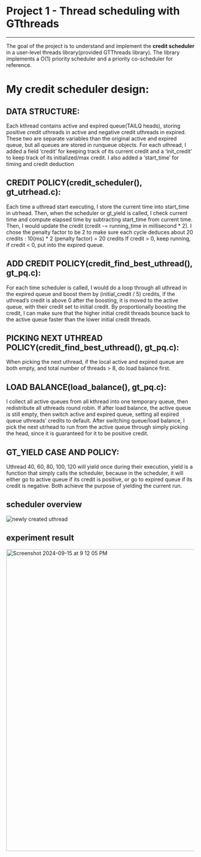 # Project 1 - Thread scheduling with GTthreads

------

The goal of the project is to understand and implement the **credit scheduler** in a user-level threads library(provided GTThreads library).
The library implements a O(1) priority scheduler and a priority co-scheduler for reference.

# My credit scheduler design: 

## DATA STRUCTURE: 

Each kthread contains active and expired queue(TAILQ heads), storing positive credit uthreads in active and negative credit uthreads in expired. These two are separate variables than the original active and expired queue, but all queues are stored in runqueue objects. 
For each uthread, I added a field ‘credit’ for keeping track of its current credit and a ‘init_credit’ to keep track of its initialized/max credit. I also added a ‘start_time’ for timing and credit deduction

## CREDIT POLICY(credit_scheduler(), gt_utrhead.c): 

Each time a uthread start executing, I store the current time into start_time in utrhead. Then, when the scheduler or gt_yield is called, I check current time and compute elapsed time by subtracting start_time from current time. Then, I would update the credit (credit -= running_time in millisecond * 2).
I chose the penalty factor to be 2 to make sure each cycle deduces about 20 credits : 10(ms) * 2 (penalty factor) = 20 credits
If credit > 0, keep running, if credit < 0, put into the expired queue.

## ADD CREDIT POLICY(credit_find_best_uthread(), gt_pq.c): 

For each time scheduler is called, I would do a loop through all uthread in the expired queue and boost them by (initial_credit / 5) credits, if the uthread’s credit is above 0 after the boosting, it is moved to the active queue, with their credit set to initial credit. By proportionally boosting the credit, I can make sure that the higher initial credit threads bounce back to the active queue faster than the lower initial credit threads.

## PICKING NEXT UTHREAD POLICY(credit_find_best_uthread(), gt_pq.c): 

When picking the next uthread, if the local active and expired queue are both empty, and total number of threads > 8, do load balance first.

## LOAD BALANCE(load_balance(), gt_pq.c): 

I collect all active queues from all kthread into one temporary queue, then redistribute all uthreads round robin. 
If after load balance, the active queue is still empty, then switch active and expired queue, setting all expired queue uthreads’ credits to default. 
After switching queue/load balance, I pick the next utrhead to run from the active queue through simply picking the head, since it is guaranteed for it to be positive credit.

## GT_YIELD CASE AND POLICY: 

Uthread 40, 60, 80, 100, 120 will yield once during their execution, yield is a function that simply calls the scheduler, because in the scheduler, it will either go to active queue if its credit is positive, or go to expired queue if its credit is negative. Both achieve the purpose of yielding the current run.

## scheduler overview
![newly created uthread](https://github.com/user-attachments/assets/f4abc4c6-611f-4537-8d25-f2299e62db4b)

## experiment result
<img width="806" alt="Screenshot 2024-09-15 at 9 12 05 PM" src="https://github.com/user-attachments/assets/b96dda96-cdfa-49b1-b6f3-8799c8b9b45b">


